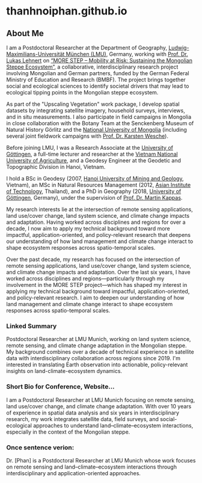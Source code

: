 # thanhnoiphan.github.io

## About Me

I am a Postdoctoral Researcher at the Department of Geography, [Ludwig-Maximilians-Universität München (LMU)](https://www.geo.lmu.de/geographie/de/personen/), Germany, working with [Prof. Dr. Lukas Lehnert](https://www.geo.lmu.de/geographie/en/people/contact-page/lukas-lehnert-6d3751d4.html) on [“MORE STEP – Mobility at Risk: Sustaining the Mongolian Steppe Ecosystem”](https://www.morestep.org/english3.html), a collaborative, interdisciplinary research project involving Mongolian and German partners, funded by the German Federal Ministry of Education and Research (BMBF). The project brings together social and ecological sciences to identify societal drivers that may lead to ecological tipping points in the Mongolian steppe ecosystem.

As part of the "Upscaling Vegetation" work package, I develop spatial datasets by integrating satellite imagery, household surveys, interviews, and in situ measurements. I also participate in field campaigns in Mongolia in close collaboration with the Botany Team at the Senckenberg Museum of Natural History Görlitz and the [National University of Mongolia](https://portal.num.edu.mn/en) (including several joint fieldwork campaigns with [Prof. Dr. Karsten Wesche](https://www.senckenberg.de/de/institute/senckenberg-museum-fuer-naturkunde-goerlitz/abt-botanik/sekt-phanerogamen-i/phanerogamen-i-team/)).

Before joining LMU, I was a Research Associate at the [University of Göttingen](https://www.uni-goettingen.de/), a full-time lecturer and researcher at the [Vietnam National University of Agriculture](https://eng.vnua.edu.vn/), and a Geodesy Engineer at the Geodetic and Topographic Division in Hanoi, Vietnam.

I hold a BSc in Geodesy (2007, [Hanoi University of Mining and Geology](https://humg.edu.vn/en/Pages/home.aspx), Vietnam), an MSc in Natural Resources Management (2012, [Asian Institute of Technology](https://ait.ac.th/), Thailand), and a PhD in Geography (2018, [University of Göttingen](https://www.uni-goettingen.de/), Germany), under the supervision of [Prof. Dr. Martin Kappas](https://www.uni-goettingen.de/en/40585.html).

My research interests lie at the intersection of remote sensing applications, land use/cover change, land system science, and climate change impacts and adaptation. Having worked across disciplines and regions for over a decade, I now aim to apply my technical background toward more impactful, application-oriented, and policy-relevant research that deepens our understanding of how land management and climate change interact to shape ecosystem responses across spatio-temporal scales.

Over the past decade, my research has focused on the intersection of remote sensing applications, land use/cover change, land system science, and climate change impacts and adaptation. Over the last six years, I have worked across disciplines and regions—particularly through my involvement in the MORE STEP project—which has shaped my interest in applying my technical background toward impactful, application-oriented, and policy-relevant research. I aim to deepen our understanding of how land management and climate change interact to shape ecosystem responses across spatio-temporal scales.


### Linked Summary 
Postdoctoral Researcher at LMU Munich, working on land system science, remote sensing, and climate change adaptation in the Mongolian steppe. My background combines over a decade of technical experience in satellite data with interdisciplinary collaboration across regions since 2019. I'm interested in translating Earth observation into actionable, policy-relevant insights on land-climate-ecosystem dynamics.

### Short Bio for Conference, Website...
I am a Postdoctoral Researcher at LMU Munich focusing on remote sensing, land use/cover change, and climate change adaptation. With over 10 years of experience in spatial data analysis and six years in interdisciplinary research, my work integrates satellite data, field surveys, and social-ecological approaches to understand land–climate–ecosystem interactions, especially in the context of the Mongolian steppe.

### Once sentence verion: 
Dr. [Phan] is a Postdoctoral Researcher at LMU Munich whose work focuses on remote sensing and land–climate–ecosystem interactions through interdisciplinary and application-oriented approaches.

